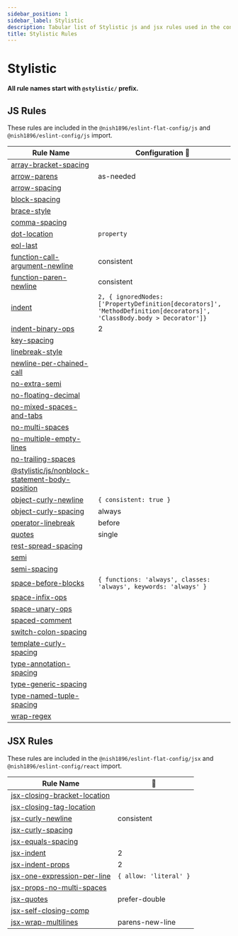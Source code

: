 ```yaml
---
sidebar_position: 1
sidebar_label: Stylistic
description: Tabular list of Stylistic js and jsx rules used in the config.
title: Stylistic Rules
---
```


# Stylistic

**All rule names start with `@stylistic/` prefix.** 

## **JS Rules**

These rules are included in the `@nish1896/eslint-flat-config/js` and `@nish1896/eslint-config/js` import.

|Rule Name| Configuration 🔧|
|-|-|
|[array-bracket-spacing](https://eslint.style/rules/default/array-bracket-spacing)||
|[arrow-parens](https://eslint.style/rules/default/arrow-parens)| as-needed |
|[arrow-spacing](https://eslint.style/rules/default/arrow-spacing)||
|[block-spacing](https://eslint.style/rules/default/block-spacing)||
|[brace-style](https://eslint.style/rules/default/brace-style)||
|[comma-spacing](https://eslint.style/rules/default/comma-spacing)||
|[dot-location](https://eslint.style/rules/js/dot-location)| `property` |
|[eol-last](https://eslint.style/rules/default/eol-last)||
|[function-call-argument-newline](https://eslint.style/rules/default/function-call-argument-newline)| consistent |
|[function-paren-newline](https://eslint.style/rules/default/function-paren-newline)| consistent |
|[indent](https://eslint.style/rules/default/indent)| `2, { ignoredNodes: ['PropertyDefinition[decorators]', 'MethodDefinition[decorators]', 'ClassBody.body > Decorator']}` |
|[indent-binary-ops](https://eslint.style/rules/default/indent-binary-ops)| 2 |
|[key-spacing](https://eslint.style/rules/default/key-spacing)||
|[linebreak-style](https://eslint.style/rules/default/linebreak-style)||
|[newline-per-chained-call](https://eslint.style/rules/default/newline-per-chained-call)||
|[no-extra-semi](https://eslint.style/rules/default/no-extra-semi)||
|[no-floating-decimal](https://eslint.style/rules/default/no-floating-decimal)||
|[no-mixed-spaces-and-tabs](https://eslint.style/rules/default/no-mixed-spaces-and-tabs)||
|[no-multi-spaces](https://eslint.style/rules/default/no-multi-spaces)||
|[no-multiple-empty-lines](https://eslint.style/rules/default/no-multiple-empty-lines)||
|[no-trailing-spaces](https://eslint.style/rules/default/no-trailing-spaces)||
|[@stylistic/js/nonblock-statement-body-position](https://eslint.style/rules/js/nonblock-statement-body-position)||
|[object-curly-newline](https://eslint.style/rules/default/object-curly-newline)| `{ consistent: true }` |
|[object-curly-spacing](https://eslint.style/rules/default/object-curly-spacing)| always |
|[operator-linebreak](https://eslint.style/rules/default/operator-linebreak)| before |
|[quotes](https://eslint.style/rules/default/quotes)| single |
|[rest-spread-spacing](https://eslint.style/rules/default/rest-spread-spacing)||
|[semi](https://eslint.style/rules/js/semi)||
|[semi-spacing](https://eslint.style/rules/default/semi-spacing)||
|[space-before-blocks](https://eslint.style/rules/default/space-before-blocks)| `{ functions: 'always', classes: 'always', keywords: 'always' }` |
|[space-infix-ops](https://eslint.style/rules/default/space-infix-ops)||
|[space-unary-ops](https://eslint.style/rules/default/space-unary-ops)||
|[spaced-comment](https://eslint.style/rules/default/spaced-comment)||
|[switch-colon-spacing](https://eslint.style/rules/default/switch-colon-spacing)||
|[template-curly-spacing](https://eslint.style/rules/default/template-curly-spacing)||
|[type-annotation-spacing](https://eslint.style/rules/default/type-annotation-spacing)||
|[type-generic-spacing](https://eslint.style/rules/default/type-generic-spacing)||
|[type-named-tuple-spacing](https://eslint.style/rules/default/type-named-tuple-spacing)||
|[wrap-regex](https://eslint.style/rules/default/wrap-regex)||

## **JSX Rules**

These rules are included in the `@nish1896/eslint-flat-config/jsx` and `@nish1896/eslint-config/react` import.

|Rule Name|🔧|
|-|-|
|[jsx-closing-bracket-location](https://eslint.style/rules/default/jsx-closing-bracket-location)||
|[jsx-closing-tag-location](https://eslint.style/rules/default/jsx-closing-tag-location)||
|[jsx-curly-newline](https://eslint.style/rules/default/jsx-curly-newline)|consistent |
|[jsx-curly-spacing](https://eslint.style/rules/default/jsx-curly-spacing)||
|[jsx-equals-spacing](https://eslint.style/rules/default/jsx-curly-spacing)||
|[jsx-indent](https://eslint.style/rules/default/jsx-indent)| 2 |
|[jsx-indent-props](https://eslint.style/rules/default/jsx-indent-props)| 2 |
|[jsx-one-expression-per-line](https://eslint.style/rules/default/jsx-one-expression-per-line)| `{ allow: 'literal' }` |
|[jsx-props-no-multi-spaces](https://eslint.style/rules/default/jsx-props-no-multi-spaces)||
|[jsx-quotes](https://eslint.style/rules/default/jsx-quotes)| prefer-double |
|[jsx-self-closing-comp](https://eslint.style/rules/default/jsx-self-closing-comp)||
|[jsx-wrap-multilines](https://eslint.style/rules/default/jsx-wrap-multilines)| parens-new-line |

